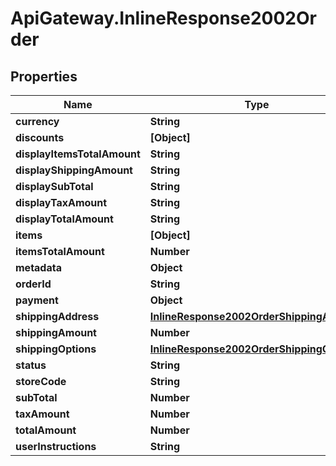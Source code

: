 # ApiGateway.InlineResponse2002Order

## Properties

Name | Type | Description | Notes
------------ | ------------- | ------------- | -------------
**currency** | **String** |  | [optional] 
**discounts** | **[Object]** |  | [optional] 
**displayItemsTotalAmount** | **String** |  | [optional] 
**displayShippingAmount** | **String** |  | [optional] 
**displaySubTotal** | **String** |  | [optional] 
**displayTaxAmount** | **String** |  | [optional] 
**displayTotalAmount** | **String** |  | [optional] 
**items** | **[Object]** |  | [optional] 
**itemsTotalAmount** | **Number** |  | [optional] 
**metadata** | **Object** |  | [optional] 
**orderId** | **String** |  | [optional] 
**payment** | **Object** |  | [optional] 
**shippingAddress** | [**InlineResponse2002OrderShippingAddress**](InlineResponse2002OrderShippingAddress.md) |  | [optional] 
**shippingAmount** | **Number** |  | [optional] 
**shippingOptions** | [**InlineResponse2002OrderShippingOptions**](InlineResponse2002OrderShippingOptions.md) |  | [optional] 
**status** | **String** |  | [optional] 
**storeCode** | **String** |  | [optional] 
**subTotal** | **Number** |  | [optional] 
**taxAmount** | **Number** |  | [optional] 
**totalAmount** | **Number** |  | [optional] 
**userInstructions** | **String** |  | [optional] 


